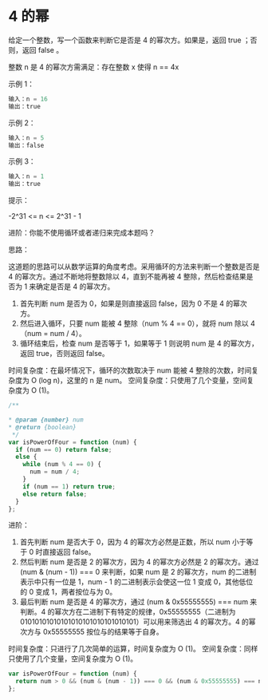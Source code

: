 # 4 的幂

给定一个整数，写一个函数来判断它是否是 4 的幂次方。如果是，返回 true ；否则，返回 false 。

整数 n 是 4 的幂次方需满足：存在整数 x 使得 n == 4x

示例 1：

```javascript
输入：n = 16
输出：true
```

示例 2：

```javascript
输入：n = 5
输出：false
```

示例 3：

```javascript
输入：n = 1
输出：true
```

提示：

-2^31 <= n <= 2^31 - 1

进阶：你能不使用循环或者递归来完成本题吗？

思路：

这道题的思路可以从数学运算的角度考虑。采用循环的方法来判断一个整数是否是 4 的幂次方。通过不断地将整数除以 4，直到不能再被 4 整除，然后检查结果是否为 1 来确定是否是 4 的幂次方。

1. 首先判断 num 是否为 0，如果是则直接返回 false，因为 0 不是 4 的幂次方。
2. 然后进入循环，只要 num 能被 4 整除（num % 4 == 0），就将 num 除以 4（num = num / 4）。
3. 循环结束后，检查 num 是否等于 1，如果等于 1 则说明 num 是 4 的幂次方，返回 true，否则返回 false。

时间复杂度：在最坏情况下，循环的次数取决于 num 能被 4 整除的次数，时间复杂度为 O (log n)，这里的 n 是 num。
空间复杂度：只使用了几个变量，空间复杂度为 O (1)。

```javascript
/**

* @param {number} num
* @return {boolean}
 */
var isPowerOfFour = function (num) {
  if (num == 0) return false;
  else {
    while (num % 4 == 0) {
      num = num / 4;
    }
    if (num == 1) return true;
    else return false;
  }
};
```

进阶：

1. 首先判断 num 是否大于 0，因为 4 的幂次方必然是正数，所以 num 小于等于 0 时直接返回 false。
2. 然后判断 num 是否是 2 的幂次方，因为 4 的幂次方必然是 2 的幂次方。通过 (num & (num - 1)) === 0 来判断，如果 num 是 2 的幂次方，num 的二进制表示中只有一位是 1，num - 1 的二进制表示会使这一位 1 变成 0，其他低位的 0 变成 1，两者按位与为 0。
3. 最后判断 num 是否是 4 的幂次方，通过 (num & 0x55555555) === num 来判断。4 的幂次方在二进制下有特定的规律，0x55555555（二进制为 01010101010101010101010101010101）可以用来筛选出 4 的幂次方。4 的幂次方与 0x55555555 按位与的结果等于自身。

时间复杂度：只进行了几次简单的运算，时间复杂度为 O (1)。
空间复杂度：同样只使用了几个变量，空间复杂度为 O (1)。

```js
var isPowerOfFour = function (num) {
  return num > 0 && (num & (num - 1)) === 0 && (num & 0x55555555) === num;
};
```

